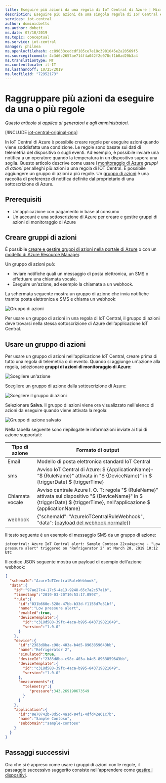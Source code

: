 ```yaml
---
title: Eseguire più azioni da una regola di IoT Central di Azure | Microsoft Docs
description: Eseguire più azioni da una singola regola di IoT Central e creare gruppi riutilizzabili di azioni che è possibile eseguire da più regole.
services: iot-central
author: dominicbetts
ms.author: dobett
ms.date: 07/10/2019
ms.topic: conceptual
ms.service: iot-central
manager: philmea
ms.openlocfilehash: cc89033cedcdf185ce7e18c3981045e2a20569f5
ms.sourcegitcommit: 4c3d6c2657ae714f4a042f2c078cf1b0ad20b3a4
ms.translationtype: MT
ms.contentlocale: it-IT
ms.lasthandoff: 10/25/2019
ms.locfileid: "72952173"
---
```

# <a name="group-multiple-actions-to-run-from-one-or-more-rules"></a>Raggruppare più azioni da eseguire da una o più regole

*Questo articolo si applica ai generatori e agli amministratori.*

[!INCLUDE [iot-central-original-pnp](../../../includes/iot-central-original-pnp-note.md)]

In IoT Central di Azure è possibile creare regole per eseguire azioni quando viene soddisfatta una condizione. Le regole sono basate sui dati di telemetria del dispositivo o sugli eventi. Ad esempio, è possibile inviare una notifica a un operatore quando la temperatura in un dispositivo supera una soglia. Questo articolo descrive come usare i [monitoraggio di Azure](../../azure-monitor/overview.md) *gruppi di azioni* per alleghi più azioni a una regola di IOT Central. È possibile aggiungere un gruppo di azioni a più regole. Un [gruppo di azioni](../../azure-monitor/platform/action-groups.md) è una raccolta di preferenze di notifica definite dal proprietario di una sottoscrizione di Azure.

## <a name="prerequisites"></a>Prerequisiti

- Un'applicazione con pagamento in base al consumo
- Un account e una sottoscrizione di Azure per creare e gestire gruppi di azioni di monitoraggio di Azure

## <a name="create-action-groups"></a>Creare gruppi di azioni

È possibile [creare e gestire gruppi di azioni nella portale di Azure](../../azure-monitor/platform/action-groups.md) o con un [modello di Azure Resource Manager](../../azure-monitor/platform/action-groups-create-resource-manager-template.md).

Un gruppo di azioni può:

- Inviare notifiche quali un messaggio di posta elettronica, un SMS o effettuare una chiamata vocale.
- Eseguire un'azione, ad esempio la chiamata a un webhook.

La schermata seguente mostra un gruppo di azione che invia notifiche tramite posta elettronica e SMS e chiama un webhook:

![Gruppo di azioni](media/howto-use-action-groups/actiongroup.png)

Per usare un gruppo di azioni in una regola di IoT Central, il gruppo di azioni deve trovarsi nella stessa sottoscrizione di Azure dell'applicazione IoT Central.

## <a name="use-an-action-group"></a>Usare un gruppo di azioni

Per usare un gruppo di azioni nell'applicazione IoT Central, creare prima di tutto una regola di telemetria o di evento. Quando si aggiunge un'azione alla regola, selezionare **gruppi di azioni di monitoraggio di Azure**:

![Scegliere un'azione](media/howto-use-action-groups/chooseaction.png)

Scegliere un gruppo di azione dalla sottoscrizione di Azure:

![Scegliere il gruppo di azioni](media/howto-use-action-groups/chooseactiongroup.png)

Selezionare **Salva**. Il gruppo di azioni viene ora visualizzato nell'elenco di azioni da eseguire quando viene attivata la regola:

![Gruppo di azione salvato](media/howto-use-action-groups/savedactiongroup.png)

Nella tabella seguente sono riepilogate le informazioni inviate ai tipi di azione supportati:

| Tipo di azione | Formato di output |
| ----------- | -------------- |
| Email       | Modello di posta elettronica standard IoT Central |
| sms         | Avviso IoT Central di Azure: $ {ApplicationName}-"$ {RuleName}" attivata in "$ {DeviceName}" in $ {triggerDate} $ {triggerTime} |
| Chiamata vocale       | Avviso centrale Azure I. O. T: regola "$ {RuleName}" attivata sul dispositivo "$ {DeviceName}" in $ {triggerDate} $ {triggerTime}, nell'applicazione $ {applicationName} |
| webhook     | {"schemaId": "AzureIoTCentralRuleWebhook", "data": {[payload del webhook normale](#payload)}} |

Il testo seguente è un esempio di messaggio SMS da un gruppo di azione:

`iotcentral: Azure IoT Central alert: Sample Contoso 22xu4spxjve - "Low pressure alert" triggered on "Refrigerator 2" at March 20, 2019 10:12 UTC`

<a id="payload"></a>Il codice JSON seguente mostra un payload di esempio dell'azione webhook:

```json
{
  "schemaId":"AzureIoTCentralRuleWebhook",
  "data":{
    "id":"97ae27c4-17c5-4e13-9248-65c7a2c57a1b",
    "timestamp":"2019-03-20T10:53:17.059Z",
    "rule":{
      "id":"031b660e-528d-47bb-b33d-f1158d7e31bf",
      "name":"Low pressure alert",
      "enabled":true,
      "deviceTemplate":{
        "id":"c318d580-39fc-4aca-b995-843719821049",
        "version":"1.0.0"
      }
    },
    "device":{
      "id":"2383d8ba-c98c-403a-b4d5-8963859643bb",
      "name":"Refrigerator 2",
      "simulated":true,
      "deviceId":"2383d8ba-c98c-403a-b4d5-8963859643bb",
      "deviceTemplate":{
        "id":"c318d580-39fc-4aca-b995-843719821049",
        "version":"1.0.0"
      },
      "measurements":{
        "telemetry":{
           "pressure":343.269190673549
        }
      }
    },
    "application":{
      "id":"8e70742b-0d5c-4a1d-84f1-4dfd42e61c7b",
      "name":"Sample Contoso",
      "subdomain":"sample-contoso"
    }
  }
}
```

## <a name="next-steps"></a>Passaggi successivi

Ora che si è appreso come usare i gruppi di azioni con le regole, il passaggio successivo suggerito consiste nell'apprendere come [gestire i dispositivi](howto-manage-devices.md).

